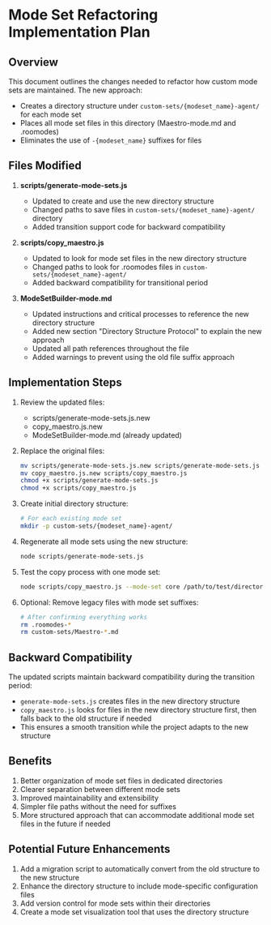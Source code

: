 # Mode Set Refactoring Implementation Plan

## Overview
This document outlines the changes needed to refactor how custom mode sets are maintained. The new approach:
- Creates a directory structure under `custom-sets/{modeset_name}-agent/` for each mode set
- Places all mode set files in this directory (Maestro-mode.md and .roomodes)
- Eliminates the use of `-{modeset_name}` suffixes for files

## Files Modified

1. **scripts/generate-mode-sets.js**
   - Updated to create and use the new directory structure 
   - Changed paths to save files in `custom-sets/{modeset_name}-agent/` directory
   - Added transition support code for backward compatibility

2. **scripts/copy_maestro.js**
   - Updated to look for mode set files in the new directory structure
   - Changed paths to look for .roomodes files in `custom-sets/{modeset_name}-agent/`
   - Added backward compatibility for transitional period

3. **ModeSetBuilder-mode.md**
   - Updated instructions and critical processes to reference the new directory structure
   - Added new section "Directory Structure Protocol" to explain the new approach
   - Updated all path references throughout the file
   - Added warnings to prevent using the old file suffix approach

## Implementation Steps

1. Review the updated files:
   - scripts/generate-mode-sets.js.new
   - copy_maestro.js.new
   - ModeSetBuilder-mode.md (already updated)

2. Replace the original files:
   ```bash
   mv scripts/generate-mode-sets.js.new scripts/generate-mode-sets.js
   mv copy_maestro.js.new scripts/copy_maestro.js
   chmod +x scripts/generate-mode-sets.js
   chmod +x scripts/copy_maestro.js
   ```

3. Create initial directory structure:
   ```bash
   # For each existing mode set
   mkdir -p custom-sets/{modeset_name}-agent/
   ```

4. Regenerate all mode sets using the new structure:
   ```bash
   node scripts/generate-mode-sets.js
   ```

5. Test the copy process with one mode set:
   ```bash
   node scripts/copy_maestro.js --mode-set core /path/to/test/directory
   ```

6. Optional: Remove legacy files with mode set suffixes:
   ```bash
   # After confirming everything works
   rm .roomodes-*
   rm custom-sets/Maestro-*.md
   ```

## Backward Compatibility

The updated scripts maintain backward compatibility during the transition period:
- `generate-mode-sets.js` creates files in the new directory structure
- `copy_maestro.js` looks for files in the new directory structure first, then falls back to the old structure if needed
- This ensures a smooth transition while the project adapts to the new structure

## Benefits

1. Better organization of mode set files in dedicated directories
2. Clearer separation between different mode sets
3. Improved maintainability and extensibility
4. Simpler file paths without the need for suffixes
5. More structured approach that can accommodate additional mode set files in the future if needed

## Potential Future Enhancements

1. Add a migration script to automatically convert from the old structure to the new structure
2. Enhance the directory structure to include mode-specific configuration files
3. Add version control for mode sets within their directories
4. Create a mode set visualization tool that uses the directory structure
